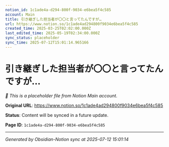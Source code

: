 ```yaml
---
notion_id: 1c1ade4a-d294-800f-9034-e6bea5f4c585
account: Main
title: 引き継ぎした担当者が〇〇と言ってたんですが…
url: https://www.notion.so/1c1ade4ad294800f9034e6bea5f4c585
created_time: 2025-03-25T02:02:00.000Z
last_edited_time: 2025-05-19T02:34:00.000Z
sync_status: placeholder
sync_time: 2025-07-12T15:01:14.965166
---
```


# 引き継ぎした担当者が〇〇と言ってたんですが…

*🔄 This is a placeholder file from Notion Main account.*

**Original URL**: https://www.notion.so/1c1ade4ad294800f9034e6bea5f4c585

**Status**: Content will be synced in a future update.

**Page ID**: `1c1ade4a-d294-800f-9034-e6bea5f4c585`

---

*Generated by Obsidian-Notion sync at 2025-07-12 15:01:14*
